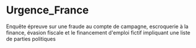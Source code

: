 # Urgence_France
Enquête épreuve sur une fraude au compte de campagne, escroquerie à la finance, évasion fiscale et le financement d'emploi fictif impliquant une liste de parties politiques
